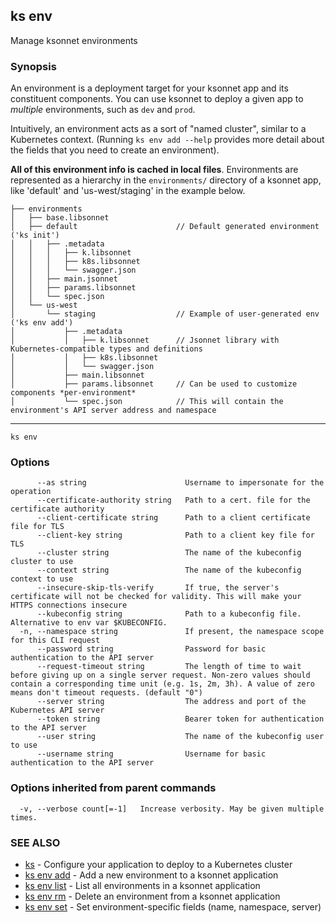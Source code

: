 ## ks env

Manage ksonnet environments

### Synopsis



An environment is a deployment target for your ksonnet app and its constituent
components. You can use ksonnet to deploy a given app to *multiple* environments,
such as `dev` and `prod`.

Intuitively, an environment acts as a sort of "named cluster", similar to a
Kubernetes context. (Running `ks env add --help` provides more detail
about the fields that you need to create an environment).

**All of this environment info is cached in local files**. Environments are
represented as a hierarchy in the `environments/` directory of a ksonnet app, like
'default' and 'us-west/staging' in the example below.

```
├── environments
│   ├── base.libsonnet
│   ├── default                      // Default generated environment ('ks init')
│   │   ├── .metadata
│   │   │   ├── k.libsonnet
│   │   │   ├── k8s.libsonnet
│   │   │   └── swagger.json
│   │   ├── main.jsonnet
│   │   ├── params.libsonnet
│   │   └── spec.json
│   └── us-west
│       └── staging                  // Example of user-generated env ('ks env add')
│           ├── .metadata
│           │   ├── k.libsonnet      // Jsonnet library with Kubernetes-compatible types and definitions
│           │   ├── k8s.libsonnet
│           │   └── swagger.json
│           ├── main.libsonnet
│           ├── params.libsonnet     // Can be used to customize components *per-environment*
│           └── spec.json            // This will contain the environment's API server address and namespace
```
----


```
ks env
```

### Options

```
      --as string                      Username to impersonate for the operation
      --certificate-authority string   Path to a cert. file for the certificate authority
      --client-certificate string      Path to a client certificate file for TLS
      --client-key string              Path to a client key file for TLS
      --cluster string                 The name of the kubeconfig cluster to use
      --context string                 The name of the kubeconfig context to use
      --insecure-skip-tls-verify       If true, the server's certificate will not be checked for validity. This will make your HTTPS connections insecure
      --kubeconfig string              Path to a kubeconfig file. Alternative to env var $KUBECONFIG.
  -n, --namespace string               If present, the namespace scope for this CLI request
      --password string                Password for basic authentication to the API server
      --request-timeout string         The length of time to wait before giving up on a single server request. Non-zero values should contain a corresponding time unit (e.g. 1s, 2m, 3h). A value of zero means don't timeout requests. (default "0")
      --server string                  The address and port of the Kubernetes API server
      --token string                   Bearer token for authentication to the API server
      --user string                    The name of the kubeconfig user to use
      --username string                Username for basic authentication to the API server
```

### Options inherited from parent commands

```
  -v, --verbose count[=-1]   Increase verbosity. May be given multiple times.
```

### SEE ALSO
* [ks](ks.md)	 - Configure your application to deploy to a Kubernetes cluster
* [ks env add](ks_env_add.md)	 - Add a new environment to a ksonnet application
* [ks env list](ks_env_list.md)	 - List all environments in a ksonnet application
* [ks env rm](ks_env_rm.md)	 - Delete an environment from a ksonnet application
* [ks env set](ks_env_set.md)	 - Set environment-specific fields (name, namespace, server)

